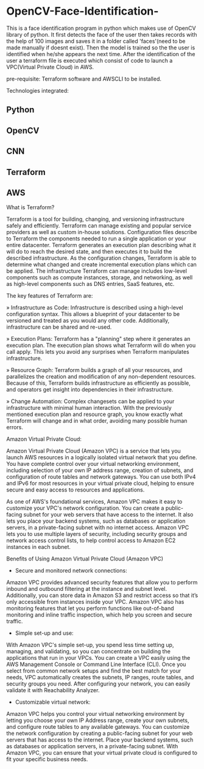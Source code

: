# OpenCV-Face-Identification-
This is a face identification program in python which makes use of OpenCV library of python. It first detects the face of the user then takes records with the help of 100 images and saves it in a folder called 'faces'(need to be made manually if doesnt exist). 
Then the model is trained so the the user is identified when he/she appears the next time.
After the identification of the user a terraform file is executed which consist of code to launch a VPC(Virtual Private Cloud) in AWS.

pre-requisite: Terraform software and AWSCLI to be installed.

Technologies integrated:

## Python 
## OpenCV
## CNN
## Terraform
## AWS

What is Terraform?

Terraform is a tool for building, changing, and versioning infrastructure safely and efficiently. Terraform can manage existing and popular service providers as well as custom in-house solutions.
Configuration files describe to Terraform the components needed to run a single application or your entire datacenter. Terraform generates an execution plan describing what it will do to reach the desired state, and then executes it to build the described infrastructure. As the configuration changes, Terraform is able to determine what changed and create incremental execution plans which can be applied.
The infrastructure Terraform can manage includes low-level components such as compute instances, storage, and networking, as well as high-level components such as DNS entries, SaaS features, etc.

The key features of Terraform are:

» Infrastructure as Code: 
Infrastructure is described using a high-level configuration syntax. This allows a blueprint of your datacenter to be versioned and treated as you would any other code. Additionally, infrastructure can be shared and re-used.

» Execution Plans: 
Terraform has a "planning" step where it generates an execution plan. The execution plan shows what Terraform will do when you call apply. This lets you avoid any surprises when Terraform manipulates infrastructure.

» Resource Graph: 
Terraform builds a graph of all your resources, and parallelizes the creation and modification of any non-dependent resources. Because of this, Terraform builds infrastructure as efficiently as possible, and operators get insight into dependencies in their infrastructure.

» Change Automation: 
Complex changesets can be applied to your infrastructure with minimal human interaction. With the previously mentioned execution plan and resource graph, you know exactly what Terraform will change and in what order, avoiding many possible human errors.

Amazon Virtual Private Cloud:

Amazon Virtual Private Cloud (Amazon VPC) is a service that lets you launch AWS resources in a logically isolated virtual network that you define. You have complete control over your virtual networking environment, including selection of your own IP address range, creation of subnets, and configuration of route tables and network gateways. You can use both IPv4 and IPv6 for most resources in your virtual private cloud, helping to ensure secure and easy access to resources and applications.

As one of AWS's foundational services, Amazon VPC makes it easy to customize your VPC's network configuration. You can create a public-facing subnet for your web servers that have access to the internet. It also lets you place your backend systems, such as databases or application servers, in a private-facing subnet with no internet access. Amazon VPC lets you to use multiple layers of security, including security groups and network access control lists, to help control access to Amazon EC2 instances in each subnet.

Benefits of Using Amazon Virtual Private Cloud (Amazon VPC)

- Secure and monitored network connections:

Amazon VPC provides advanced security features that allow you to perform inbound and outbound filtering at the instance and subnet level. Additionally, you can store data in Amazon S3 and restrict access so that it’s only accessible from instances inside your VPC. Amazon VPC also has monitoring features that let you perform functions like out-of-band monitoring and inline traffic inspection, which help you screen and secure traffic.

- Simple set-up and use:

With Amazon VPC's simple set-up, you spend less time setting up, managing, and validating, so you can concentrate on building the applications that run in your VPCs. You can create a VPC easily using the AWS Management Console or Command Line Interface (CLI). Once you select from common network setups and find the best match for your needs, VPC automatically creates the subnets, IP ranges, route tables, and security groups you need. After configuring your network, you can easily validate it with Reachability Analyzer.

- Customizable virtual network:

Amazon VPC helps you control your virtual networking environment by letting you choose your own IP Address range, create your own subnets, and configure route tables to any available gateways. You can customize the network configuration by creating a public-facing subnet for your web servers that has access to the internet. Place your backend systems, such as databases or application servers, in a private-facing subnet. With Amazon VPC, you can ensure that your virtual private cloud is configured to fit your specific business needs.
